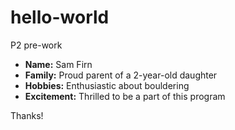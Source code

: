 # hello-world
P2 pre-work

- **Name:** Sam Firn
- **Family:** Proud parent of a 2-year-old daughter
- **Hobbies:** Enthusiastic about bouldering
- **Excitement:** Thrilled to be a part of this program

Thanks!
